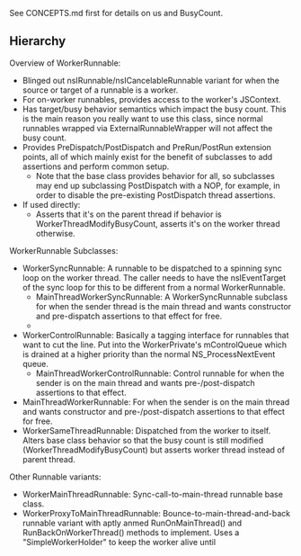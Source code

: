 See CONCEPTS.md first for details on us and BusyCount.

## Hierarchy ##

Overview of WorkerRunnable:
* Blinged out nsIRunnable/nsICancelableRunnable variant for when the source or
  target of a runnable is a worker.
* For on-worker runnables, provides access to the worker's JSContext.
* Has target/busy behavior semantics which impact the busy count.  This is the
  main reason you really want to use this class, since normal runnables wrapped
  via ExternalRunnableWrapper will not affect the busy count.
* Provides PreDispatch/PostDispatch and PreRun/PostRun extension points, all of
  which mainly exist for the benefit of subclasses to add assertions and perform
  common setup.
  * Note that the base class provides behavior for all, so subclasses may end up
    subclassing PostDispatch with a NOP, for example, in order to disable the
    pre-existing PostDispatch thread assertions.
* If used directly:
  * Asserts that it's on the parent thread if behavior is
    WorkerThreadModifyBusyCount, asserts it's on the worker thread otherwise.

WorkerRunnable Subclasses:
  * WorkerSyncRunnable: A runnable to be dispatched to a spinning sync loop on
    the worker thread.  The caller needs to have the nsIEventTarget of the sync
    loop for this to be different from a normal WorkerRunnable.
    * MainThreadWorkerSyncRunnable: A WorkerSyncRunnable subclass for when the
      sender thread is the main thread and wants constructor and pre-dispatch
      assertions to that effect for free.
    *
  * WorkerControlRunnable: Basically a tagging interface for runnables that want
    to cut the line.  Put into the WorkerPrivate's mControlQueue which is
    drained at a higher priority than the normal NS_ProcessNextEvent queue.
    * MainThreadWorkerControlRunnable: Control runnable for when the sender is
      on the main thread and wants pre-/post-dispatch assertions to that effect.
  * MainThreadWorkerRunnable: For when the sender is on the main thread and
    wants constructor and pre-/post-dispatch assertions to that effect for free.
  * WorkerSameThreadRunnable: Dispatched from the worker to itself.  Alters
    base class behavior so that the busy count is still modified
    (WorkerThreadModifyBusyCount) but asserts worker thread instead of parent
    thread.

Other Runnable variants:
  * WorkerMainThreadRunnable: Sync-call-to-main-thread runnable base class.
  * WorkerProxyToMainThreadRunnable: Bounce-to-main-thread-and-back runnable
    variant with aptly anmed RunOnMainThread() and RunBackOnWorkerThread()
    methods to implement.  Uses a "SimpleWorkerHolder" to keep the worker alive
    until
